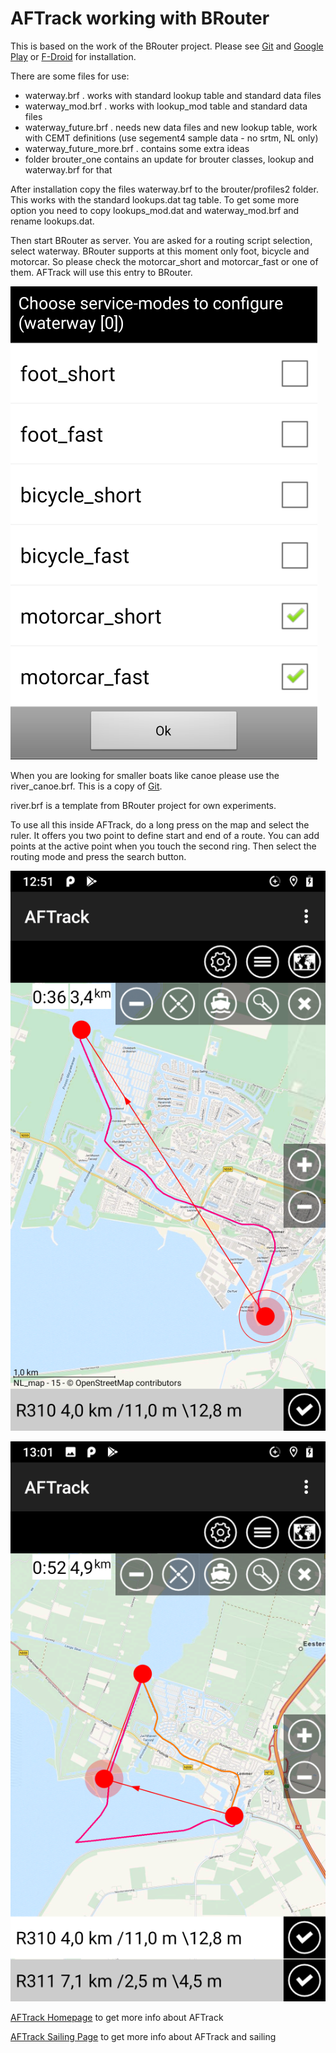 # AFTrack working with BRouter

This is based on the work of the BRouter project. Please see [Git](https://github.com/abrensch/brouter) 
and [Google Play](https://play.google.com/store/apps/details?id=btools.routingapp) or [F-Droid](https://f-droid.org/packages/btools.routingapp) for installation.

There are some files for use:
* waterway.brf . works with standard lookup table and standard data files
* waterway_mod.brf . works with lookup_mod table and standard data files
* waterway_future.brf . needs new data files and new lookup table, work with CEMT definitions (use segement4 sample data - no srtm, NL only)
* waterway_future_more.brf . contains some extra ideas
* folder brouter_one contains an update for brouter classes, lookup and waterway.brf for that


After installation copy the files waterway.brf to the brouter/profiles2 folder.
This works with the standard lookups.dat tag table. To get some more option you need to copy lookups_mod.dat and waterway_mod.brf and rename lookups.dat.

Then start BRouter as server. You are asked for a routing script selection, select waterway. BRouter supports at this moment only foot, bicycle and motorcar. So please check the motorcar_short and motorcar_fast or one of them. AFTrack will use this entry to BRouter.

![BRouter check](brouter.png)

When you are looking for smaller boats like canoe please use the river_canoe.brf. This is a copy of [Git](https://github.com/poutnikl/Brouter-profiles).

river.brf is a template from BRouter project for own experiments.

To use all this inside AFTrack, do a long press on the map and select the ruler. It offers you two point to define start and end of a route. You can add points at the active point when you touch the second ring. Then select the routing mode and press the search button.  

![Routing result](AFTrack_brouter.png)

![Routing result 3 points](AFTrack_brouter_3pts.png)


[AFTrack Homepage](https://afischer-online.de/and/aftrack/) to get more info about AFTrack

[AFTrack Sailing Page](https://afischer-online.de/and/aftrack/sailing/) to get more info about AFTrack and sailing
